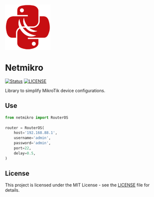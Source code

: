 <img src="docs/assets/netmikro.svg" width="150">

# Netmikro

[![Status](https://img.shields.io/badge/Status-development-red)](https://github.com/henriquesebastiao/netmikro)
[![LICENSE](https://img.shields.io/github/license/henriquesebastiao/netmikro)](https://github.com/henriquesebastiao/netmikro/blob/main/LICENSE)

Library to simplify MikroTik device configurations.

## Use

```python
from netmikro import RouterOS

router = RouterOS(
    host='192.168.88.1',
    username='admin',
    password='admin',
    port=22,
    delay=0.5,
)
```

## License

This project is licensed under the MIT License - see the [LICENSE](LICENSE) file for details.
